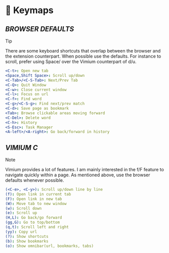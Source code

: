 <!--==================-->
# 🎹 Keymaps
<!--==================-->
## _BROWSER DEFAULTS_
> [!Tip]
> There are some keyboard shortcuts that overlap between the browser and the extension counterpart. When possible use the defaults. For instance to scroll, prefer using Space/<S-Space> over the Vimium counterpart of d/u.
```yaml
<C-t>: Open new tab
<Space,Shift Space>: Scroll up/down
<C-Tab>/<C-S-Tab>: Next/Prev Tab
<C-Q>: Quit Window
<C-w>: Close current window
<C-l>: Focus on url
<C-f>: Find word
<C-g>/<C-S-g>: Find next/prev match
<C-d>: Save page as bookmark
<Tab>: Browse clickable areas moving forward
<C-Del>: Delete word
<C-h>: History
<S-Esc>: Task Manager
<A-left>/<A-right>: Go back/forward in history
```

## _VIMIUM C_
> [!Note]
> Vimium provides a lot of features. I am mainly interested in the f/F feature to navigate quickly within a page. As mentioned above, use the browser defaults whenever possible.

```yaml
(<C-e>, <C-y>): Scroll up/down line by line
(f): Open link in current tab
(F): Open link in new tab
(W): Move tab to new window
(w): Scroll down
(e): Scroll up
(H,L): Go back/go forward
(gg,G): Go to top/bottom
(q,t): Scroll left and right
(yy): Copy url
(?): Show shortcuts
(b): Show bookmarks
(o): Show omnibar(url, bookmarks, tabs)
```


